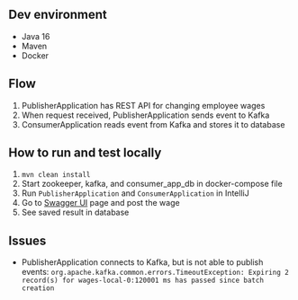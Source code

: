 ## Dev environment
 - Java 16
 - Maven
 - Docker

## Flow

1. PublisherApplication has REST API for changing employee wages
2. When request received, PublisherApplication sends event to Kafka
3. ConsumerApplication reads event from Kafka and stores it to database

## How to run and test locally

1. `mvn clean install`
2. Start zookeeper, kafka, and consumer_app_db in docker-compose file
3. Run `PublisherApplication` and `ConsumerApplication` in IntelliJ
4. Go to [Swagger UI](http://localhost:8080/swagger-ui.html) page and post the wage
5. See saved result in database

## Issues

 - PublisherApplication connects to Kafka, but is not able to publish events: `org.apache.kafka.common.errors.TimeoutException: Expiring 2 record(s) for wages-local-0:120001 ms has passed since batch creation`
 
